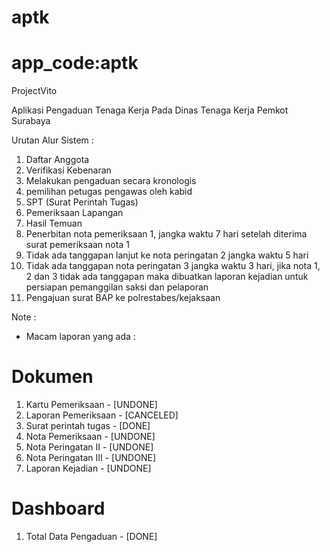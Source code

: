 aptk
====
app_code:aptk
====
ProjectVito

Aplikasi Pengaduan Tenaga Kerja Pada Dinas Tenaga Kerja Pemkot Surabaya

Urutan Alur Sistem :

1. Daftar Anggota
2. Verifikasi Kebenaran
3. Melakukan pengaduan secara kronologis
4. pemilihan petugas pengawas oleh kabid
5. SPT (Surat Perintah Tugas)
6. Pemeriksaan Lapangan
7. Hasil Temuan
8. Penerbitan nota pemeriksaan 1, jangka waktu 7 hari setelah diterima surat pemeriksaan nota 1
9. Tidak ada tanggapan lanjut ke nota peringatan 2 jangka waktu 5 hari
10. Tidak ada tanggapan nota peringatan 3 jangka waktu 3 hari, jika nota 1, 2 dan 3 tidak ada tanggapan maka dibuatkan laporan kejadian untuk persiapan pemanggilan saksi dan pelaporan
11. Pengajuan surat BAP ke polrestabes/kejaksaan

Note :
* Macam laporan yang ada :
# Dokumen
1. Kartu Pemeriksaan - [UNDONE]
2. Laporan Pemeriksaan - [CANCELED]
3. Surat perintah tugas - [DONE]
4. Nota Pemeriksaan - [UNDONE]
5. Nota Peringatan II - [UNDONE]
6. Nota Peringatan III - [UNDONE]
7. Laporan Kejadian - [UNDONE]

# Dashboard
1. Total Data Pengaduan - [DONE]